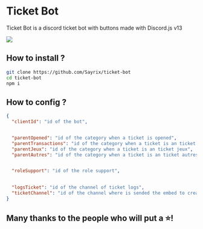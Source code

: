 # Ticket Bot

Ticket Bot is a discord ticket bot with buttons made with Discord.js v13

![](https://i.imgur.com/XecyLJN.gif)

## How to install ?

``````bash
git clone https://github.com/Sayrix/ticket-bot
cd ticket-bot
npm i
``````

## How to config ?

```json
{
  "clientId": "id of the bot",


  "parentOpened": "id of the category when a ticket is opened",
  "parentTransactions": "id of the category when a ticket is an ticket transaction",
  "parentJeux": "id of the category when a ticket is an ticket jeux",
  "parentAutres": "id of the category when a ticket is an ticket autres",


  "roleSupport": "id of the role support",

  
  "logsTicket": "id of the channel of ticket logs",
  "ticketChannel": "id of the channel where is sended the embed to create a ticket"
}
```

## Many thanks to the people who will put a ⭐!